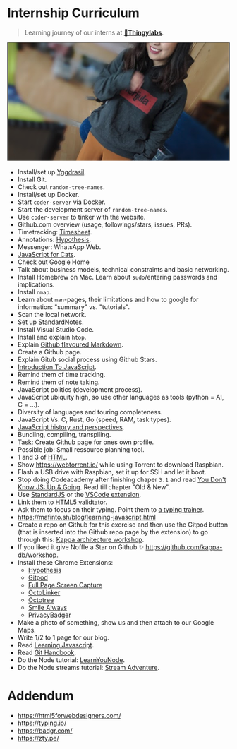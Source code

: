 # Internship Curriculum
> Learning journey of our interns at **[🔬Thingylabs](https://thingylabs.business.site/)**.

![](happy-intern.png)

- Install/set up [Yggdrasil](https://ygg.thingylabs.io/).
- Install Git.
- Check out `random-tree-names`.
- Install/set up Docker.
- Start `coder-server` via Docker.
- Start the development server of `random-tree-names`.
- Use `coder-server` to tinker with the website.
- Github.com overview (usage, followings/stars, issues, PRs).
- Timetracking: [Timesheet](https://timesheet.io/en/).
- Annotations: [Hypothesis](https://hypothes.is/).
- Messenger: WhatsApp Web.
- [JavaScript for Cats](http://jsforcats.com/).
- Check out Google Home
- Talk about business models, technical constraints and basic networking.
- Install Homebrew on Mac. Learn about `sudo`/entering passwords and implications.
- Install `nmap`.
- Learn about `man`-pages, their limitations and how to google for information: "summary" vs. "tutorials".
- Scan the local network.
- Set up [StandardNotes](https://standardnotes.org).
- Install Visual Studio Code.
- Install and explain `htop`.
- Explain [Github flavoured Markdown](https://guides.github.com/features/mastering-markdown/).
- Create a Github page.
- Explain Gitub social process using Github Stars.
- [Introduction To JavaScript](https://www.codecademy.com/learn/introduction-to-javascript).
- Remind them of time tracking.
- Remind them of note taking.
- JavaScript politics (development process).
- JavaScript ubiquity high, so use other languages as tools (python = AI, C = ...).
- Diversity of languages and touring completeness.
- JavaScript Vs. C, Rust, Go (speed, RAM, task types).
- [JavaScript history and perspectives](https://www.youtube.com/watch?v=lDLQA6lQSFg).
- Bundling, compiling, transpiling.
- Task: Create Github page for ones own profile.
- Possible job: Small ressource planning tool.
- 1 and 3 of [HTML](https://www.codecademy.com/learn/learn-html).
- Show https://webtorrent.io/ while using Torrent to download Raspbian.
- Flash a USB drive with Raspbian, set it up for SSH and let it boot.
- Stop doing Codeacademy after finishing chaper `3.1` and read [You Don't Know JS: Up & Going](https://github.com/getify/You-Dont-Know-JS/blob/master/up%20%26%20going/ch2.md). Read till chapter "Old & New".
- Use [StandardJS](https://standardjs.com/#usage) or the [VSCode extension](https://marketplace.visualstudio.com/items?itemName=chenxsan.vscode-standardjs).
- Link them to [HTML5 validtator](https://validator.w3.org/).
- Ask them to focus on their typing. Point them to [a typing trainer](https://zty.pe/).
- https://mafinto.sh/blog/learning-javascript.html
- Create a repo on Github for this exercise and then use the Gitpod button (that is inserted into the Github repo page by the extension) to go through this: [Kappa architecture workshop](https://kappa-db.github.io/workshop/build/01.html).
- If you liked it give Noffle a Star on Github ✨ https://github.com/kappa-db/workshop.
- Install these Chrome Extensions:
  - [Hypothesis](https://chrome.google.com/webstore/detail/hypothesis-web-pdf-annota/bjfhmglciegochdpefhhlphglcehbmek?hl=en)
  - [Gitpod](https://chrome.google.com/webstore/detail/gitpod-online-ide/dodmmooeoklaejobgleioelladacbeki)
  - [Full Page Screen Capture
  ](https://chrome.google.com/webstore/detail/full-page-screen-capture/fdpohaocaechififmbbbbbknoalclacl)
  - [OctoLinker](https://chrome.google.com/webstore/detail/octolinker/jlmafbaeoofdegohdhinkhilhclaklkp)
  - [Octotree](https://chrome.google.com/webstore/detail/octotree/bkhaagjahfmjljalopjnoealnfndnagc)
  - [Smile Always](https://chrome.google.com/webstore/detail/smile-always/jgpmhnmjbhgkhpbgelalfpplebgfjmbf)
  - [PrivacyBadger](https://chrome.google.com/webstore/detail/privacy-badger/pkehgijcmpdhfbdbbnkijodmdjhbjlgp)
- Make a photo of something, show us and then attach to our Google Maps.
- Write 1/2 to 1 page for our blog.
- Read [Learning Javascript](https://mafinto.sh/blog/learning-javascript.html).
- Read [Git Handbook](https://guides.github.com/introduction/git-handbook/).
- Do the Node tutorial: [LearnYouNode](https://github.com/workshopper/learnyounode).
- Do the Node streams tutorial: [Stream Adventure](https://github.com/workshopper/stream-adventure).

# Addendum
- https://html5forwebdesigners.com/
- https://typing.io/
- https://badgr.com/
- https://zty.pe/















